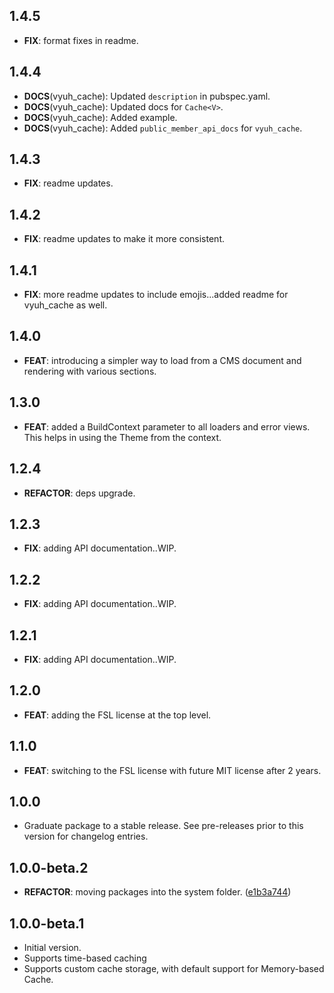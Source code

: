 ## 1.4.5

 - **FIX**: format fixes in readme.

## 1.4.4

 - **DOCS**(vyuh_cache): Updated `description` in pubspec.yaml.
 - **DOCS**(vyuh_cache): Updated docs for `Cache<V>`.
 - **DOCS**(vyuh_cache): Added example.
 - **DOCS**(vyuh_cache): Added `public_member_api_docs` for `vyuh_cache`.

## 1.4.3

 - **FIX**: readme updates.

## 1.4.2

 - **FIX**: readme updates to make it more consistent.

## 1.4.1

 - **FIX**: more readme updates to include emojis...added readme for vyuh_cache as well.

## 1.4.0

 - **FEAT**: introducing a simpler way to load from a CMS document and rendering with various sections.

## 1.3.0

 - **FEAT**: added a BuildContext parameter to all loaders and error views. This helps in using the Theme from the context.

## 1.2.4

 - **REFACTOR**: deps upgrade.

## 1.2.3

 - **FIX**: adding API documentation..WIP.

## 1.2.2

 - **FIX**: adding API documentation..WIP.

## 1.2.1

 - **FIX**: adding API documentation..WIP.

## 1.2.0

 - **FEAT**: adding the FSL license at the top level.

## 1.1.0

 - **FEAT**: switching to the FSL license with future MIT license after 2 years.

## 1.0.0

 - Graduate package to a stable release. See pre-releases prior to this version for changelog entries.

## 1.0.0-beta.2

 - **REFACTOR**: moving packages into the system folder. ([e1b3a744](https://github.com/vyuh-tech/vyuh/commit/e1b3a744e16d2c464ce8128a6782d47f85f8e5ed))

## 1.0.0-beta.1

- Initial version.
- Supports time-based caching
- Supports custom cache storage, with default support for Memory-based Cache.
